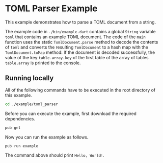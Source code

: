 # TOML Parser Example

This example demonstrates how to parse a TOML document from a string.

The example code in `./bin/example.dart` contains a global `String` variable `toml` that contains an example TOML document.
The code of the `main` function uses the static `TomlDocument.parse` method to decode the contents of `toml` and converts the resulting `TomlDocument` to a hash map with the `TomlDocument.toMap` method.
If the document is decoded successfully, the value of the key `table.array.key` of the first table of the array of tables `table.array` is printed to the console.

## Running locally

All of the following commands have to be executed in the root directory of this example.

```bash
cd ./example/toml_parser
```

Before you can execute the example, first download the required dependencies.

```bash
pub get
```

Now you can run the example as follows.

```bash
pub run example
```

The command above should print `Hello, World!`.
